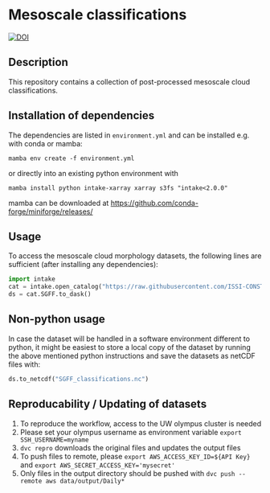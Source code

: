 # Mesoscale classifications
[![DOI](https://zenodo.org/badge/DOI/10.5281/zenodo.10641821.svg)](https://doi.org/10.5281/zenodo.10641821)

## Description

This repository contains a collection of post-processed mesoscale cloud classifications.

## Installation of dependencies
The dependencies are listed in `environment.yml` and can be installed e.g. with conda or mamba:
```
mamba env create -f environment.yml
```
or directly into an existing python environment with
```
mamba install python intake-xarray xarray s3fs "intake<2.0.0"
```
mamba can be downloaded at https://github.com/conda-forge/miniforge/releases/

## Usage

To access the mesoscale cloud morphology datasets, the following lines are sufficient (after installing any dependencies):

```python
import intake
cat = intake.open_catalog("https://raw.githubusercontent.com/ISSI-CONSTRAIN/meso-morphs/main/catalog/catalog.yaml")
ds = cat.SGFF.to_dask()
```

## Non-python usage
In case the dataset will be handled in a software environment different to python, it might be easiest to store a local copy of the dataset by running the above mentioned python instructions and save the datasets as netCDF files with:

```python
ds.to_netcdf("SGFF_classifications.nc")
```

## Reproducability / Updating of datasets

1. To reproduce the workflow, access to the UW olympus cluster is needed
2. Please set your olympus username as environment variable `export SSH_USERNAME=myname`
3. `dvc repro` downloads the original files and updates the output files
4. To push files to remote, please `export AWS_ACCESS_KEY_ID=${API Key}` and `export AWS_SECRET_ACCESS_KEY='mysecret'`
5. Only files in the output directory should be pushed with `dvc push --remote aws data/output/Daily*`
